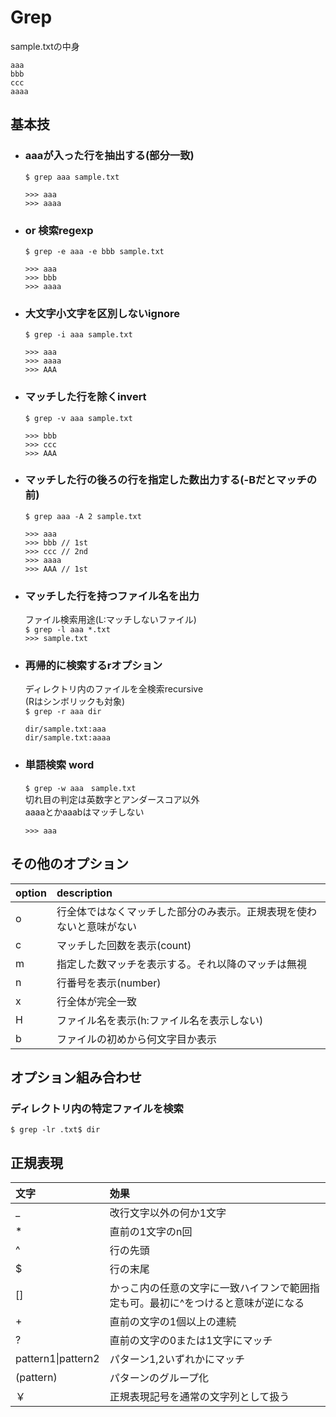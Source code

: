 # Grep

sample.txtの中身  
```
aaa
bbb
ccc
aaaa
```

## 基本技  

- ### aaaが入った行を抽出する(部分一致)  

  `$ grep aaa sample.txt`  
  ```
  >>> aaa
  >>> aaaa
  ```

- ### or 検索regexp  

  `$ grep -e aaa -e bbb sample.txt`  
  ```
  >>> aaa
  >>> bbb
  >>> aaaa
  ```

- ### 大文字小文字を区別しないignore   

  `$ grep -i aaa sample.txt`  
  ```
  >>> aaa
  >>> aaaa
  >>> AAA
  ```

- ### マッチした行を除くinvert  

  `$ grep -v aaa sample.txt`  
  ```
  >>> bbb
  >>> ccc
  >>> AAA
  ```

- ### マッチした行の後ろの行を指定した数出力する(-Bだとマッチの前)  

  `$ grep aaa -A 2 sample.txt`  
  ```
  >>> aaa
  >>> bbb // 1st
  >>> ccc // 2nd
  >>> aaaa
  >>> AAA // 1st
  ```

- ### マッチした行を持つファイル名を出力　
  ファイル検索用途(L:マッチしないファイル)  
  `$ grep -l aaa *.txt`  
  `>>> sample.txt`  

- ### 再帰的に検索するrオプション  
  ディレクトリ内のファイルを全検索recursive      
  (Rはシンボリックも対象)  
  `$ grep -r aaa dir`  
  ```
  dir/sample.txt:aaa
  dir/sample.txt:aaaa
  ```  
- ### 単語検索 word  
  `$ grep -w aaa　sample.txt`  
  切れ目の判定は英数字とアンダースコア以外  
  aaaaとかaaabはマッチしない  
  ```
  >>> aaa
  ```


## その他のオプション

|option|description|
|:--|:--|
|o|行全体ではなくマッチした部分のみ表示。正規表現を使わないと意味がない|
|c|マッチした回数を表示(count)|
|m|指定した数マッチを表示する。それ以降のマッチは無視|
|n|行番号を表示(number)|
|x|行全体が完全一致|
|H|ファイル名を表示(h:ファイル名を表示しない)|
|b|ファイルの初めから何文字目か表示|

## オプション組み合わせ  

### ディレクトリ内の特定ファイルを検索  
`$ grep -lr .txt$ dir`  


## 正規表現  

|文字|効果|
|:--|:--|
|_|改行文字以外の何か1文字|
|*|直前の1文字のn回|
|^|行の先頭|
|$|行の末尾|
|[]|かっこ内の任意の文字に一致ハイフンで範囲指定も可。最初に^をつけると意味が逆になる|
|+|直前の文字の1個以上の連続|
|?|直前の文字の0または1文字にマッチ|
|pattern1&#124;pattern2|パターン1,2いずれかにマッチ|
|(pattern)|パターンのグループ化|
|￥|正規表現記号を通常の文字列として扱う|

